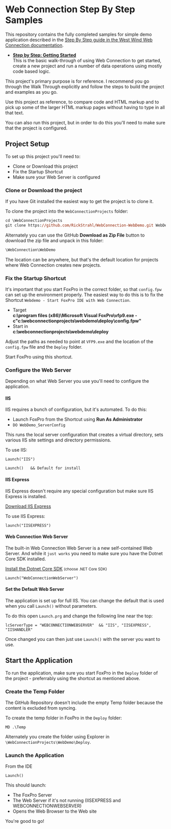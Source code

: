 # Web Connection Step By Step Samples

This repository contains the fully completed samples for simple demo application described in the [Step By Step guide in the West Wind Web Connection documentation](http://www.west-wind.com/webconnection/docs/?page=_0nb1al6fm.htm).

* **[Step by Step: Getting Started](http://www.west-wind.com/webconnection/docs/?page=_0nb1al6fm.htm)**  
This is the basic walk-through of using Web Connection to get started, create a new project and run a number of data operations using mostly code based logic.

This project's primary purpose is for reference. I recommend you go through the Walk Through explicitly and follow the steps to build the project and examples as you go.

Use this project as reference, to compare code and HTML markup and to pick up some of the larger HTML markup pages without having to type in all that text.

You can also run this project, but in order to do this you'll need to make sure that the project is configured.

## Project Setup
To set up this project you'll need to:

* Clone or Download this project
* Fix the Startup Shortcut
* Make sure your Web Server is configured

### Clone or Download the project
If you have Git installed the easiest way to get the project is to clone it. 

To clone the project into the `WebConnectionProjects` folder:

```ps
cd \WebConnectionProjects
git clone https://github.com/RickStrahl/WebConnection-WebDemo.git WebDemo
```

Alternately you can use the GitHub **Download as Zip File** button to download the zip file and unpack in this folder:

```ps
\WebConnection\WebDemo
```

The location can be anywhere, but that's the default location for projects where Web Connection creates new projects.

### Fix the Startup Shortcut
It's important that you start FoxPro in the correct folder, so that `config.fpw` can set up the environment properly. The easiest way to do this is to fix the Shortcut `Webdemo - Start FoxPro IDE with Web Connection`.

* Target    
 **c:\program files (x86)\Microsoft Visual FoxPro\vfp9.exe  -c"c:\webconnectionprojects\webdemo\deploy\config.fpw"**
* Start in    
 **c:\webconnectionprojects\webdemo\deploy**

Adjust the paths as needed to point at `VFP9.exe` and the location of the `config.fpw` file and the `Deploy` folder.

Start FoxPro using this shortcut.

### Configure the Web Server
Depending on what Web Server you use you'll need to configure the application.

#### IIS
IIS requires a bunch of configuration, but it's automated. To do this:

* Launch FoxPro from the Shortcut using **Run As Administrator**
* `DO WebDemo_ServerConfig`

This runs the local server configuration that creates a virtual directory, sets various IIS site settings and directory permissions. 

To use IIS:

```foxpro
Launch("IIS")

Launch()   && Default for install
```

#### IIS Express
IIS Express doesn't require any special configuration but make sure IIS Express is installed.

[Download IIS Express](https://www.microsoft.com/en-us/download/details.aspx?id=48264)

To use IIS Express:  

```foxpro
launch("IISEXPRESS")
```

#### Web Connection Web Server
The built-in Web Connection Web Server is a new self-contained Web Server. And while it `just works` you need to make sure you have the Dotnet Core SDK installed.

[Install the Dotnet Core SDK](https://dotnet.microsoft.com/download) <small>(choose .NET Core SDK)</small>

```foxpro
Launch("WebConnectionWebServer")
```

#### Set the Default Web Server
The application is set up for full IIS. You can change the default that is used when you call `Launch()` without parameters.

To do this open `Launch.prg` and change the following line near the top:

```foxpro
lcServerType = "WEBCONNECTIONWEBSERVER"  && "IIS", "IISEXPRESS", "IISHANDLER"
```

Once changed you can then just use `Launch()` with the server you want to use.



## Start the Application
To run the application, make sure you start FoxPro in the `Deploy` folder of the project - preferrably using the shortcut as mentioned above.

### Create the Temp Folder
The GitHub Repository doesn't include the empty Temp folder because the content is excluded from syncing.

To create the temp folder in FoxPro in the `Deploy` folder:

```foxpro
MD .\Temp
```

Alternately you create the folder using Explorer in `\WebConnectionProjects\WebDemo\Deploy`.

### Launch the Application
From the IDE

```foxpro
Launch()
```

This should launch:

* The FoxPro Server
* The Web Server if it's not running (IISEXPRESS and WEBCONNECTIONWEBSERVER)
* Opens the Web Browser to the Web site

You're good to go!